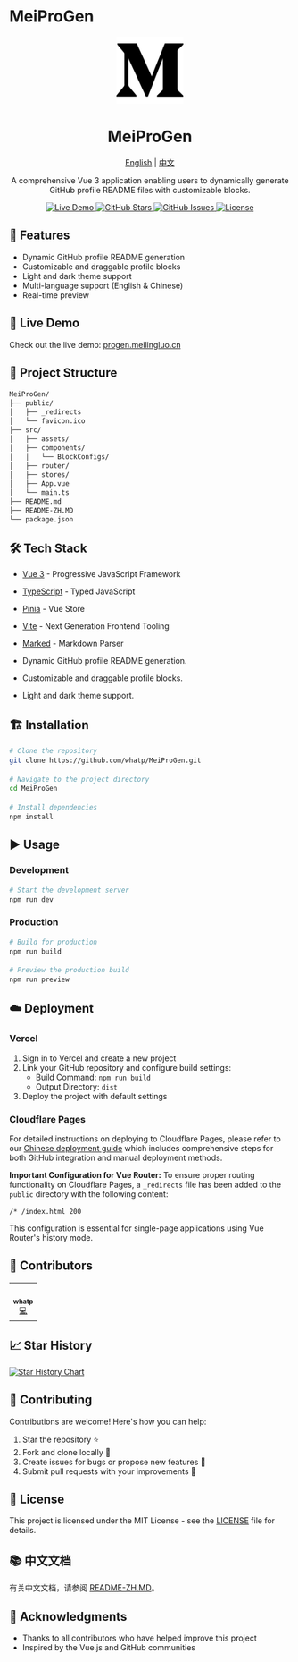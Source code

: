 # MeiProGen

<p align="center">
  <img src="./src/assets/logo.png" alt="MeiProGen Logo" width="120" height="120">
</p>

<h1 align="center">MeiProGen</h1>

<p align="center">
  <a href="README.md">English</a> | <a href="README-ZH.MD">中文</a>
</p>

<p align="center">
  A comprehensive Vue 3 application enabling users to dynamically generate GitHub profile README files with customizable blocks.
</p>

<p align="center">
  <a href="https://progen.meilingluo.cn">
    <img src="https://img.shields.io/website?label=Live%20Demo&url=https%3A%2F%2Fprogen.meilingluo.cn" alt="Live Demo">
  </a>
  <a href="https://github.com/whatp/MeiProGen/stargazers">
    <img src="https://img.shields.io/github/stars/whatp/MeiProGen" alt="GitHub Stars">
  </a>
  <a href="https://github.com/whatp/MeiProGen/issues">
    <img src="https://img.shields.io/github/issues/whatp/MeiProGen" alt="GitHub Issues">
  </a>
  <a href="https://github.com/whatp/MeiProGen/blob/main/LICENSE">
    <img src="https://img.shields.io/github/license/whatp/MeiProGen" alt="License">
  </a>
</p>

## 🌟 Features

- Dynamic GitHub profile README generation
- Customizable and draggable profile blocks
- Light and dark theme support
- Multi-language support (English & Chinese)
- Real-time preview

## 🚀 Live Demo

Check out the live demo: [progen.meilingluo.cn](https://progen.meilingluo.cn)

## 📁 Project Structure

```
MeiProGen/
├── public/
│   ├── _redirects
│   └── favicon.ico
├── src/
│   ├── assets/
│   ├── components/
│   │   └── BlockConfigs/
│   ├── router/
│   ├── stores/
│   ├── App.vue
│   └── main.ts
├── README.md
├── README-ZH.MD
└── package.json
```

## 🛠️ Tech Stack

- [Vue 3](https://vuejs.org/) - Progressive JavaScript Framework
- [TypeScript](https://www.typescriptlang.org/) - Typed JavaScript
- [Pinia](https://pinia.vuejs.org/) - Vue Store
- [Vite](https://vitejs.dev/) - Next Generation Frontend Tooling
- [Marked](https://marked.js.org/) - Markdown Parser

- Dynamic GitHub profile README generation.
- Customizable and draggable profile blocks.
- Light and dark theme support.

## 🏗️ Installation

```bash
# Clone the repository
git clone https://github.com/whatp/MeiProGen.git

# Navigate to the project directory
cd MeiProGen

# Install dependencies
npm install
```

## ▶️ Usage

### Development

```bash
# Start the development server
npm run dev
```

### Production

```bash
# Build for production
npm run build

# Preview the production build
npm run preview
```

## ☁️ Deployment

### Vercel

1. Sign in to Vercel and create a new project
2. Link your GitHub repository and configure build settings:
   - Build Command: `npm run build`
   - Output Directory: `dist`
3. Deploy the project with default settings

### Cloudflare Pages

For detailed instructions on deploying to Cloudflare Pages, please refer to our [Chinese deployment guide](./zh-deploy-guide.md) which includes comprehensive steps for both GitHub integration and manual deployment methods.

**Important Configuration for Vue Router:**
To ensure proper routing functionality on Cloudflare Pages, a `_redirects` file has been added to the `public` directory with the following content:
```
/* /index.html 200
```

This configuration is essential for single-page applications using Vue Router's history mode.

## 👥 Contributors

<!-- ALL-CONTRIBUTORS-LIST:START - Do not remove or modify this section -->
<!-- prettier-ignore-start -->
<!-- markdownlint-disable -->
<table>
  <tr>
    <td align="center">
      <a href="https://github.com/whatp">
        <img src="https://avatars.githubusercontent.com/u/1?v=4" width="100px;" alt=""/>
        <br />
        <sub><b>whatp</b></sub>
      </a>
      <br />
      <a href="https://github.com/whatp/MeiProGen/commits?author=whatp" title="Code">💻</a>
    </td>
  </tr>
</table>

<!-- markdownlint-restore -->
<!-- prettier-ignore-end -->
<!-- ALL-CONTRIBUTORS-LIST:END -->

## 📈 Star History

[![Star History Chart](https://api.star-history.com/svg?repos=whatp/MeiProGen&type=Date)](https://star-history.com/#whatp/MeiProGen&Date)

## 🤝 Contributing

Contributions are welcome! Here's how you can help:

1. Star the repository ⭐
2. Fork and clone locally 🍴
3. Create issues for bugs or propose new features 🐛
4. Submit pull requests with your improvements 🎉

## 📄 License

This project is licensed under the MIT License - see the [LICENSE](LICENSE) file for details.

## 📚 中文文档

有关中文文档，请参阅 [README-ZH.MD](./README-ZH.MD)。

## 🙏 Acknowledgments

- Thanks to all contributors who have helped improve this project
- Inspired by the Vue.js and GitHub communities
